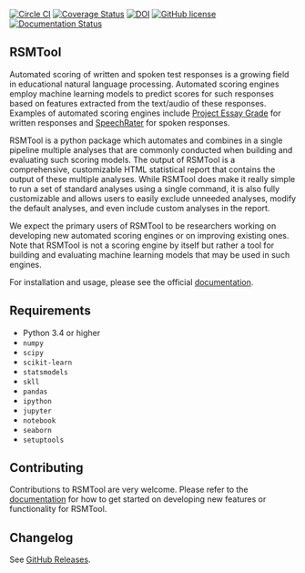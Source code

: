 [![Circle CI](https://circleci.com/gh/EducationalTestingService/rsmtool/tree/master.svg?style=shield)](https://circleci.com/gh/EducationalTestingService/rsmtool/tree/master)
[![Coverage Status](https://coveralls.io/repos/github/EducationalTestingService/rsmtool/badge.svg?branch=feature%2Fadd-test-coverage)](https://coveralls.io/github/EducationalTestingService/rsmtool?branch=feature%2Fadd-test-coverage)
[![DOI](https://zenodo.org/badge/22127/EducationalTestingService/rsmtool.svg)](https://zenodo.org/badge/latestdoi/22127/EducationalTestingService/rsmtool)
[![GitHub license](https://img.shields.io/badge/license-Apache%202-blue.svg)](https://raw.githubusercontent.com/EducationalTestingService/rsmtool/master/LICENSE)
[![Documentation Status](https://readthedocs.org/projects/rsmtool/badge/?version=latest)](http://rsmtool.readthedocs.io/en/latest/?badge=latest)

## RSMTool

Automated scoring of written and spoken test responses is a growing field in educational natural language processing. Automated scoring engines employ machine learning models to predict scores for such responses based on features extracted from the text/audio of these responses. Examples of automated scoring engines include [Project Essay Grade](http://pegwriting.com/about) for written responses and [SpeechRater](https://www.ets.org/research/topics/as_nlp/speech/) for spoken responses.

RSMTool is a python package which automates and combines in a single pipeline multiple analyses that are commonly conducted when building and evaluating such scoring models.  The output of RSMTool is a comprehensive, customizable HTML statistical report that contains the output of these multiple analyses. While RSMTool does make it really simple to run a set of standard analyses using a single command, it is also fully customizable and allows users to easily exclude unneeded analyses, modify the default analyses, and even include custom analyses in the report.

We expect the primary users of RSMTool to be researchers working on developing new automated scoring engines or on improving existing ones. Note that RSMTool is not a scoring engine by itself but rather a tool for building and evaluating machine learning models that may be used in such engines. 

For installation and usage, please see the official [documentation](http://rsmtool.readthedocs.io). 

## Requirements

- Python 3.4 or higher
- `numpy`
- `scipy`
- `scikit-learn`
- `statsmodels`
- `skll`
- `pandas`
- `ipython`
- `jupyter`
- `notebook`
- `seaborn`
- `setuptools`

## Contributing

Contributions to RSMTool are very welcome. Please refer to the [documentation](http://rsmtool.readthedocs.io/en/latest/contributing.html) for how to get started on developing new features or functionality for RSMTool.

## Changelog
See [GitHub Releases](https://github.com/EducationalTestingService/rsmtool/releases).



